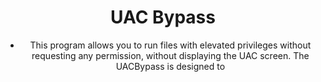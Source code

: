 <div align="center">

# UAC Bypass

- This program allows you to run files with elevated privileges without requesting any permission, without displaying the UAC screen. The UACBypass is designed to 